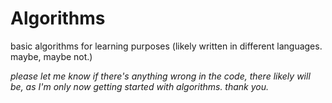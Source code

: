 # Algorithms

basic algorithms for learning purposes (likely written in different languages. maybe, maybe not.)

*please let me know if there's anything wrong in the code, there likely will be, as I'm only now getting started with algorithms. thank you.*
